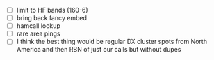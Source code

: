 - [ ] limit to HF bands (160-6)
- [ ] bring back fancy embed
- [ ] hamcall lookup
- [ ] rare area pings
- [ ] I think the best thing would be regular DX cluster spots from North America and then RBN of just our calls but without dupes